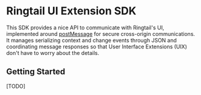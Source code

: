 # Ringtail UI Extension SDK
This SDK provides a nice API to communicate with Ringtail's UI, implemented around [postMessage](https://developer.mozilla.org/en-US/docs/Web/API/Window/postMessage) for secure cross-origin communications. It manages serializing context and change events through JSON and coordinating message responses so that User Interface Extensions (UIX) don't have to worry about the details.

## Getting Started
[TODO]